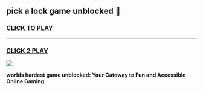 
## pick a lock game unblocked 👋
<h3>
<a href="https://premium.freeplayer.one?title=pick_a_lock_game_unblocked&ref=13F">CLICK TO PLAY</a></h3>
<hr>

<h3>
<a href="https://premium.freeplayer.one?title=pick_a_lock_game_unblocked&ref=13F">CLICK 2 PLAY</a>
  
</h3>

<a href="https://premium.freeplayer.one?title=pick_a_lock_game_unblocked&ref=12F/"><img src="https://clearcache.store/games.png"></a>


**worlds hardest game unblocked: Your Gateway to Fun and Accessible Online Gaming**
